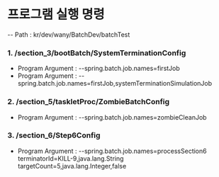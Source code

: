 # 프로그램 실행 명령  
-- Path : kr/dev/wany/BatchDev/batchTest

### 1. /section_3/bootBatch/SystemTerminationConfig  
 - Program Argument : --spring.batch.job.names=firstJob   
 - Program Argument : --spring.batch.job.names=firstJob,systemTerminationSimulationJob  

### 2. /section_5/taskletProc/ZombieBatchConfig
- Program Argument : --spring.batch.job.names=zombieCleanJob  

### 3. /section_6/Step6Config
- Program Argument : --spring.batch.job.names=processSection6 terminatorId=KILL-9,java.lang.String targetCount=5,java.lang.Integer,false  
